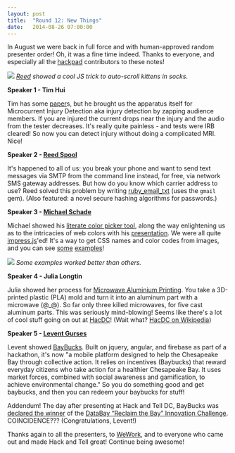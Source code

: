 ```yaml
---
layout: post
title:  "Round 12: New Things"
date:   2014-08-26 07:00:00
---
```



In August we were back in full force and with human-approved random presenter order! Oh, it was a fine time indeed. Thanks to everyone, and especially all the [hackpad](https://hackpad.com/Upcoming-Meetup-Aug-26-sHmljSNxt0U) contributors to these notes!

![](https://dchtm6r471mui.cloudfront.net/hackpad.com_sHmljSNxt0U_attachment-1409094502565_photo.jpg)
*[Reed](reedspool.github.io) showed a cool JS trick to auto-scroll kittens in socks.*


**Speaker 1 - Tim Hui**

Tim has some [paper](http://pdf.medrang.co.kr/ptrs/2013/002/ptrs002-01-06.pdf)s, but he brought us the apparatus itself for Microcurrent Injury Detection aka injury detection by zapping audience members. If you are injured the current drops near the injury and the audio from the tester decreases. It's really quite painless - and tests were IRB cleared! So now you can detect injury without doing a complicated MRI. Nice!


**Speaker 2 - [Reed Spool](https://twitter.com/reedspool)**

It's happened to all of us: you break your phone and want to send text messages via SMTP from the command line instead, for free, via network SMS gateway addresses. But how do you know which carrier address to use? Reed solved this problem by writing [ruby_email_txt](https://github.com/reedspool/ruby_email_txt) (uses the `gmail` gem). (Also featured: a novel secure hashing algorithms for passwords.)


**Speaker 3 - [Michael Schade](https://twitter.com/mvs202)**

Michael showed his [literate color picker tool](http://mvjantzen.com/tools/pixels.html), along the way enlightening us as to the intricacies of web colors with his [presentation](http://mvjantzen.com/tools/pixelsdemo.html). We were all quite [impress.js](http://bartaz.github.io/impress.js/#/bored)'ed! It's a way to get CSS names and color codes from images, and you can see [some](http://tinyurl.com/pixeldemo2) [examples](http://tinyurl.com/pixeldemo3)!

![](https://dchtm6r471mui.cloudfront.net/hackpad.com_sHmljSNxt0U_attachment-1409096509938_photo.jpg)
*Some examples worked better than others.*


**Speaker 4 - Julia Longtin**

Julia showed her process for [Microwave Aluminium Printing](https://hackaday.io/project/2434-Microwave-Aluminium-Printing). You take a 3D-printed plastic (PLA) mold and turn it into an aluminum part with a microwave (@_@). So far only three killed microwaves, for five cast aluminum parts. This was seriously mind-blowing! Seems like there's a lot of cool stuff going on out at [HacDC](http://www.hacdc.org/)! (Wait what? [HacDC on Wikipedia](http://en.wikipedia.org/wiki/HacDC))

**Speaker 5 - [Levent Gurses](https://twitter.com/gursesl)**

Levent showed [BayBucks](http://baybucks.io/#dashboard). Built on jquery, angular, and firebase as part of a hackathon, it's now "a mobile platform designed to help the Chesapeake Bay through collective action. It relies on incentives (Baybucks) that reward everyday citizens who take action for a healthier Chesapeake Bay. It uses market forces, combined with social awareness and gamification, to achieve environmental change." So you do something good and get baybucks, and then you can redeem your baybucks for stuff!

Addendum! The day after presenting at Hack and Tell DC, BayBucks was [declared the winner](http://www.governor.maryland.gov/blog/?p=10766) of the [DataBay “Reclaim the Bay” Innovation Challenge](http://databay.splashthat.com/). COINCIDENCE??? (Congratulations, Levent!)

Thanks again to all the presenters, to [WeWork](https://www.wework.com/locations/washington-d-c/chinatown/), and to everyone who came out and made Hack and Tell great! Continue being awesome!
